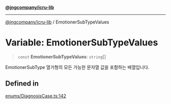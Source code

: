 [**@jngcompany/icru-lib**](../README.md)

***

[@jngcompany/icru-lib](../globals.md) / EmotionerSubTypeValues

# Variable: EmotionerSubTypeValues

> `const` **EmotionerSubTypeValues**: `string`[]

EmotionerSubType 열거형의 모든 가능한 문자열 값을 포함하는 배열입니다.

## Defined in

[enums/DiagnosisCase.ts:142](https://github.com/jngcompany/icru-lib/blob/256d6a1256b31526527eaee4aeab346b456a87aa/src/enums/DiagnosisCase.ts#L142)

